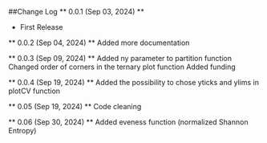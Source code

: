 ##Change Log
** 0.0.1 (Sep 03, 2024) **
- First Release

** 0.0.2 (Sep 04, 2024) **
Added more documentation

** 0.0.3 (Sep 09, 2024) **
Added ny parameter to partition function
Changed order of corners in the ternary plot function
Added funding

** 0.0.4 (Sep 19, 2024) **
Added the possibility to chose yticks and ylims in plotCV function

** 0.05 (Sep 19, 2024) **
Code cleaning

** 0.06 (Sep 30, 2024) **
Added eveness function (normalized Shannon Entropy)

